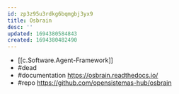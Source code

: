 ```yaml
---
id: zp3z95u3rdkg6bqmgbj3yx9
title: Osbrain
desc: ''
updated: 1694380584843
created: 1694380482490
---
```


- [[c.Software.Agent-Framework]]
- #dead
- #documentation https://osbrain.readthedocs.io/
- #repo https://github.com/opensistemas-hub/osbrain